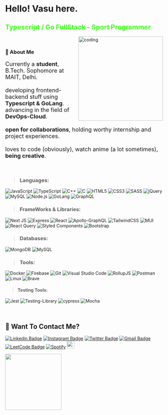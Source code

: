 <!-- <img align="center" src="https://i.imgur.com/4ASafy0.png"> -->

<h1> Hello! Vasu here.</h1>
<!-- h -->
<span style="color:#39FF14"><h2 color="#39FF14">Typescript / Go FullStack - Sport Programmer</h2></span>

<div>
<img align="right" alt="coding" width="270" src="https://media.tenor.com/ITc1hNBSH_wAAAAM/coding-typing.gif">
</div>
</br>
<h3>

👾 About Me

</h3>
<span style="font-size: 18px">
<p >

Currently a **student**, B.Tech. Sophomore at MAIT, Delhi.
</br></br>
developing frontend-backend stuff using **Typescript & GoLang**. </br>
advancing in the field of **DevOps-Cloud**. </br></br>
**open for collaborations**, holding worthy internship and project experiences. </br>
</br>
loves to code (obviously), watch anime (a lot sometimes), **being creative**. 
</p>
</span>
</br>

<h3>

> Languages:

</h3>

<p >
 
![JavaScript](https://img.shields.io/badge/JavaScript-F7DF1E?style=for-the-badge&logo=javascript&logoColor=black)
![TypeScript](https://shields.io/badge/TypeScript-3178C6?logo=TypeScript&logoColor=FFF&style=for-the-badge)
![C++](https://img.shields.io/badge/C%2B%2B-00599C?style=for-the-badge&logo=c%2B%2B&logoColor=white)
![C](https://img.shields.io/badge/C-00599C?style=for-the-badge&logo=c&logoColor=white)
![HTML5](https://img.shields.io/badge/HTML5-E34F26?style=for-the-badge&logo=html5&logoColor=white)
![CSS3](https://img.shields.io/badge/CSS3-1572B6?style=for-the-badge&logo=css3&logoColor=white)
![SASS](https://img.shields.io/badge/SASS-hotpink.svg?style=for-the-badge&logo=SASS&logoColor=white)
![jQuery](https://img.shields.io/badge/jQuery-0769AD?style=for-the-badge&logo=jquery&logoColor=white)
![MySQL](https://img.shields.io/badge/MySQL-00000F?style=for-the-badge&logo=mysql&logoColor=white)
![Node.js](https://img.shields.io/badge/Node.js-43853D?style=for-the-badge&logo=node.js&logoColor=white)
![GoLang](https://img.shields.io/badge/Go-GoLang-blue?style=for-the-badge)
![GraphQL](https://img.shields.io/badge/-GraphQL-E10098?style=for-the-badge&logo=graphql&logoColor=white)
 
<h3>

> FrameWorks & Libraries:

</h3>
 
<p>
 
![Next JS](https://img.shields.io/badge/Next-black?style=for-the-badge&logo=next.js&logoColor=white)
![Express](https://img.shields.io/badge/Express.js-white?style=for-the-badge&logo=express&logoColor=black)
![React](https://img.shields.io/badge/React-20232A?style=for-the-badge&logo=react&logoColor=61DAFB)
![Apollo-GraphQL](https://img.shields.io/badge/-ApolloGraphQL-311C87?style=for-the-badge&logo=apollo-graphql)
![TailwindCSS](https://img.shields.io/badge/tailwindcss-%2338B2AC.svg?style=for-the-badge&logo=tailwind-css&logoColor=white)
![MUI](https://img.shields.io/badge/MUI-%230081CB.svg?style=for-the-badge&logo=mui&logoColor=white)
![React Query](https://img.shields.io/badge/-React%20Query-FF4154?style=for-the-badge&logo=react%20query&logoColor=white)
![Styled Components](https://img.shields.io/badge/styled--components-DB7093?style=for-the-badge&logo=styled-components&logoColor=white)
![Bootstrap](https://img.shields.io/badge/Bootstrap-563D7C?style=for-the-badge&logo=bootstrap&logoColor=white)

</p>

<h3>

> Databases:

</h3>
<p>
 
![MongoDB](https://img.shields.io/badge/MongoDB-4EA94B?style=for-the-badge&logo=mongodb&logoColor=white)
![MySQL](https://img.shields.io/badge/mysql-%2300f.svg?style=for-the-badge&logo=mysql&logoColor=white)

</p>

<h3>

> Tools:

</h3>

![Docker](https://img.shields.io/badge/docker-%230db7ed.svg?style=for-the-badge&logo=docker&logoColor=white)
![Firebase](https://img.shields.io/badge/Firebase-039BE5?style=for-the-badge&logo=Firebase&logoColor=white)
![Git](https://img.shields.io/badge/-git-F1502F?style=for-the-badge&logo=git&logoColor=white)
![Visual Studio Code](https://img.shields.io/badge/Visual_Studio_Code-0078D4?style=for-the-badge&logo=visual%20studio%20code&logoColor=white)
![RollupJS](https://img.shields.io/badge/RollupJS-ef3335?style=for-the-badge&logo=rollup.js&logoColor=white)
![Postman](https://img.shields.io/badge/Postman-E95420?style=for-the-badge&logo=Postman&logoColor=white)
![Linux](https://img.shields.io/badge/Linux-FCC624?style=for-the-badge&logo=linux&logoColor=black)
![Brave](https://img.shields.io/badge/Brave-FB542B?style=for-the-badge&logo=Brave&logoColor=white)

</p>

<h4>

> Testing Tools:

</h3>
<p>
 
![Jest](https://img.shields.io/badge/-jest-%23C21325?style=for-the-badge&logo=jest&logoColor=white)
![Testing-Library](https://img.shields.io/badge/-TestingLibrary-%23E33332?style=for-the-badge&logo=testing-library&logoColor=white)
![cypress](https://img.shields.io/badge/-cypress-%23E5E5E5?style=for-the-badge&logo=cypress&logoColor=058a5e)
![Mocha](https://img.shields.io/badge/-mocha-%238D6748?style=for-the-badge&logo=mocha&logoColor=white)

</p>

</br>

<h2>💬 Want To Contact Me? </h2>

<p >

[![Linkedin Badge](https://img.shields.io/badge/-VasuDevrani-blue?style=for-the-badge&logo=Linkedin&logoColor=white&link=https://linkedin.com/in/vasu-devrani)](https://linkedin.com/in/vasu-devrani)
[![Instagram Badge](https://img.shields.io/badge/-vasu_devrani-purple?style=for-the-badge&logo=instagram&logoColor=white&link=https://www.instagram.com/vasu_devrani/)](https://www.instagram.com/vasu_devrani/)
[![Twitter Badge](https://img.shields.io/badge/-si_vasu-blue?style=for-the-badge&logo=Twitter&logoColor=white&link=https://twitter.com/si_vasu)](https://twitter.com/si_vasu)
[![Gmail Badge](https://img.shields.io/badge/Vasu_Devrani@gmail.com-white?style=for-the-badge&logo=Gmail&logoColor=&link=mailto:vasu2002devrani@gmail.com)](mailto:vasu2002devrani@gmail.com)
[![LeetCode Badge](https://img.shields.io/badge/LeetCode-000000?style=for-the-badge&logo=LeetCode&logoColor=#d16c06&link=https://www.leetcode.com/vasudevrani)](https://www.leetcode.com/vasudevrani)
[![Spotify](https://img.shields.io/badge/Spotify-1ED760?style=for-the-badge&logo=spotify&logoColor=white)](https://open.spotify.com/user/316k7fh7hekokcfu3p46maycsuda)
<a href="https://myanimelist.net/animelist/VasuDevrani"><img src="https://img.shields.io/badge/%E2%9C%A8-MyAnimeList-blue" height="24px"/></a>

 </p>
<!-- </br>
<h2>📈 Github Stats</h2>

<p >
 
![Ashutosh's github activity graph](https://github-readme-activity-graph.cyclic.app/graph?username=VasuDevrani&bg_color=090132&color=009dff&line=0287d9&point=ffffff&area=true&hide_border=true) -->

<a href="https://github.com/2802AdityA">
<!--   <img height="180em" src="https://github-readme-stats.vercel.app/api?username=VasuDevrani&show_icons=true&theme=algolia&include_all_commits=true&count_private=true"/> -->
  <img height="180em" src="https://github-readme-stats.vercel.app/api/top-langs/?username=VasuDevrani&theme=algolia&hide=c%2B%2B&layout=compact"/>
</a>
 
<!--   [![GitHub Streak](https://streak-stats.demolab.com?user=VasuDevrani&theme=cobalt)](https://git.io/streak-stats) -->

</p>
